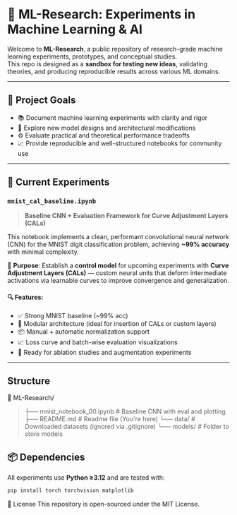 # 🧪 ML-Research: Experiments in Machine Learning & AI

Welcome to **ML-Research**, a public repository of research-grade machine learning experiments, prototypes, and conceptual studies.  
This repo is designed as a **sandbox for testing new ideas**, validating theories, and producing reproducible results across various ML domains.

---

## 🔬 Project Goals

- 📚 Document machine learning experiments with clarity and rigor
- 🧠 Explore new model designs and architectural modifications
- ⚙️ Evaluate practical and theoretical performance tradeoffs
- 📈 Provide reproducible and well-structured notebooks for community use

---

## 📁 Current Experiments

### `mnist_cal_baseline.ipynb`  
> **Baseline CNN + Evaluation Framework for Curve Adjustment Layers (CALs)**

This notebook implements a clean, performant convolutional neural network (CNN) for the MNIST digit classification problem, achieving **~99% accuracy** with minimal complexity.

🎯 **Purpose**: Establish a **control model** for upcoming experiments with **Curve Adjustment Layers (CALs)** — custom neural units that deform intermediate activations via learnable curves to improve convergence and generalization.

#### 🔍 Features:
- ✅ Strong MNIST baseline (~99% acc)
- 🧱 Modular architecture (ideal for insertion of CALs or custom layers)
- 📦 Manual + automatic normalization support
- 📈 Loss curve and batch-wise evaluation visualizations
- 🧪 Ready for ablation studies and augmentation experiments

---

## **Structure**

📂 ML-Research/
> ├── mnist_notebook_00.ipynb     # Baseline CNN with eval and plotting
> ├── README.md                   # Readme file (You're here)
> └── data/                       # Downloaded datasets (ignored via .gitignore)
> └── models/                     # Folder to store models


## 📦 Dependencies

All experiments use **Python ≥3.12** and are tested with:

```bash
pip install torch torchvision matplotlib
```

🔖 License
This repository is open-sourced under the MIT License.
